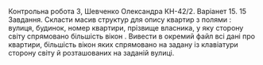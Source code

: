 Контрольна робота 3, Шевченко Олександра КН-42/2. Варіанет 15.
15 Завдання. Скласти масив структур для опису квартир з полями : вулиця, будинок, номер квартири, прізвище власника, у яку сторону світу спрямовано більшість вікон .
Вивести в окремий файл всі дані про квартири, більшість вікон яких спрямовано на задану із клавіатури сторону світу й розташованих на заданій вулиці.
